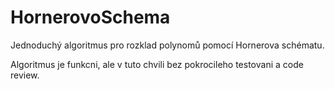 # HornerovoSchema
Jednoduchý algoritmus pro rozklad polynomů pomocí Hornerova schématu.

Algoritmus je funkcni, ale v tuto chvili bez pokrocileho testovani a code review.
